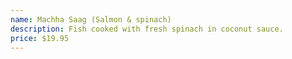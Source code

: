 ```yaml
---
name: Machha Saag (Salmon & spinach)
description: Fish cooked with fresh spinach in coconut sauce.
price: $19.95
---
```

